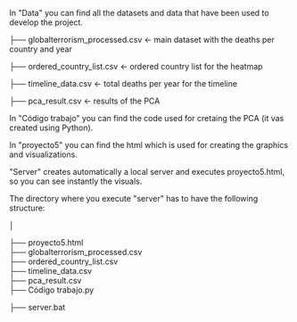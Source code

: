 In "Data" you can find all the datasets and data that have been used to develop the project.

├── globalterrorism_processed.csv  <- main dataset with the deaths per country and year

├── ordered_country_list.csv       <- ordered country list for the heatmap

├── timeline_data.csv              <- total deaths per year for the timeline

├── pca_result.csv                 <- results of the PCA

In "Código trabajo" you can find the code used for cretaing the PCA (it vas created using Python).

In "proyecto5" you can find the html which is used for creating the graphics and visualizations.

"Server" creates automatically a local server and executes proyecto5.html, so you can see instantly the visuals.

The directory where you execute "server" has to have the following structure:

│

├── proyecto5.html                 
├── globalterrorism_processed.csv  
├── ordered_country_list.csv       
├── timeline_data.csv             
├── pca_result.csv              
├── Código trabajo.py

├── server.bat

